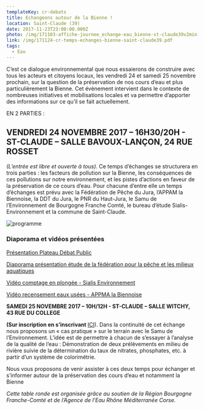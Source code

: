 ```yaml
---
templateKey: cr-debats
title: Echangeons autour de la Bienne !
location: Saint-Claude (39)
date: 2017-11-23T23:00:00.000Z
photo: /img/171103-affiche-journee_echange-eau_bienne-st-claude39v2min.jpg
link: /img/171124-cr-temps-echanges-bienne-saint-claude39.pdf
tags:
  - Eau
---
```

C’est ce dialogue environnemental que nous essaierons de construire avec tous les acteurs et citoyens locaux, les vendredi 24 et samedi 25 novembre prochain, sur la question de la préservation de nos cours d’eau et plus particulièrement la Bienne. Cet évènement intervient dans le contexte de nombreuses initiatives et mobilisations locales et va permettre d’apporter des informations sur ce qu’il se fait actuellement.

EN 2 PARTIES :

## **VENDREDI 24 NOVEMBRE 2017 – 16H30/20H - ST-CLAUDE – SALLE BAVOUX-LANÇON, 24 RUE ROSSET**

*(L’entrée est libre et ouverte à tous).* Ce temps d’échanges se structurera en trois parties : les facteurs de pollution sur la Bienne, les conséquences de ces pollutions sur notre environnement, et les pistes d’actions en faveur de la préservation de ce cours d’eau. Pour chacune d’entre elle un temps d’échanges est prévu avec la Fédération de Pêche du Jura, l’APPAM la Biennoise, la DDT du Jura, le PNR du Haut-Jura, le Samu de l’Environnement de Bourgogne Franche Comté, le bureau d’étude Sialis-Environnement et la commune de Saint-Claude.

![programme](/img/171124-carton_invitation-journee-echanges-eau-bienne-st-claude39min-min_page_2.jpg?nf_resize=fit&w=400#img-center "programme")

### **Diaporama et vidéos présentées**

[Présentation Plateau Débat Public](http://prezi.com/rb-rkvwng-yy/?utm_campaign=share&utm_medium=copy&rc=ex0share)

[Diaporama présentation étude de la fédération pour la pêche et les milieux aquatiques](/img/presentation-debat-publique-bienne-nov-2017-2.pdf)

[Vidéo comptage en plongée - Sialis Environnement](https://www.youtube.com/watch?v=CdcLW9_rE-U)

[Vidéo recensement eaux usées - APPMA la Biennoise](https://www.youtube.com/watch?v=OgpoEH1QUI8&feature=youtu.be)

**SAMEDI 25 NOVEMBRE 2017 – 10H/12H - ST-CLAUDE – SALLE WITCHY, 43 RUE DU COLLEGE**

**(Sur inscription en s’inscrivant** [ICI](https://docs.google.com/forms/d/e/1FAIpQLSdDBjz1XiE26vst-vZ4X94qFbeTnkS9Hk4AD2nxuMHyx_WjtQ/viewform)). Dans la continuité de cet échange nous proposons un « cas pratique » sur le terrain avec le Samu de l’Environnement. L’idée est de permettre à chacun de s’essayer à l’analyse de la qualité de l’eau : Démonstration de deux prélèvements en milieu de rivière suivie de la détermination du taux de nitrates, phosphates, etc. à partir d’un système de colorimétrie.

Nous vous proposons de venir assister à ces deux temps pour échanger et s’informer autour de la préservation des cours d’eau et notamment la Bienne

*Cette table ronde est organisée grâce au soutien de la Région Bourgogne Franche-Comté et de l’Agence de l’Eau Rhône Méditerranée Corse.*